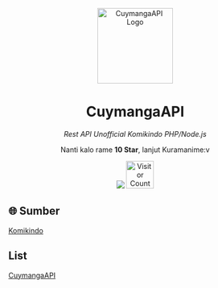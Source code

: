 <p align="center">
  <img src="https://kuzonime.web.id/assets/img/b1270a2a-0492-4a5c-bb0f-fd23a2cd7e14.jpeg" width="150" alt="CuymangaAPI Logo">
</p>

<h1 align="center">CuymangaAPI</h1>
<p align="center"><i>Rest API Unofficial Komikindo PHP/Node.js</i></p>
<p align="center">Nanti kalo rame <b>10 Star</b>, lanjut Kuramanime:v</p>
<p align="center">
  <img src="https://img.shields.io/github/stars/whyudacok/api-komikindo?style=social">
  <img src="https://count.getloli.com/get/@cuymangapi?theme=rule34" alt="Visitor Count" width="55">
</p>

## 🌐 Sumber  
[Komikindo](https://komikindo2.com)

## List
[CuymangaAPI](http://cuymanga.infy.uk/api)

